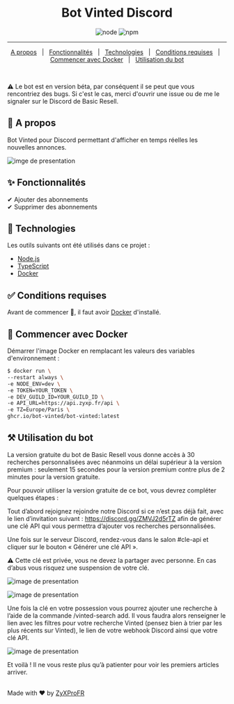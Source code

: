 <h1 align="center">Bot Vinted Discord</h1>

<p align="center">
  <img alt="node" src="https://img.shields.io/node/v/discord.js?style=for-the-badge">
  <img alt="npm" src="https://img.shields.io/npm/v/discord.js?label=Discord.js&style=for-the-badge">
</p>

<hr>

<p align="center">
  <a href="#dart-a-propos">A propos</a> &#xa0; | &#xa0; 
  <a href="#sparkles-fonctionnalités">Fonctionnalités</a> &#xa0; | &#xa0;
  <a href="#rocket-technologies">Technologies</a> &#xa0; | &#xa0;
  <a href="#white_check_mark-conditions-requises">Conditions requises</a> &#xa0; | &#xa0;
  <a href="#checkered_flag-commencer-avec-docker">Commencer avec Docker</a> &#xa0; | &#xa0;
  <a href="#hammer_and_pick-utilisation-du-bot">Utilisation du bot</a>
</p>

<br>

:warning: Le bot est en version béta, par conséquent il se peut que vous rencontriez des bugs. Si c'est le cas, merci d'ouvrir une issue ou de me le signaler sur le Discord de Basic Resell.

## :dart: A propos

Bot Vinted pour Discord permettant d'afficher en temps réelles les nouvelles annonces.

![imge de presentation](https://media.discordapp.net/attachments/991646012873646100/1005039093052350464/basicresell-bot-vinted-opensource.png?width=1193&height=671)

## :sparkles: Fonctionnalités

✔ Ajouter des abonnements\
✔ Supprimer des abonnements

## :rocket: Technologies

Les outils suivants ont été utilisés dans ce projet :

- [Node.js](https://nodejs.org/en/)
- [TypeScript](https://www.typescriptlang.org/)
- [Docker](https://www.docker.com)

## :white_check_mark: Conditions requises

Avant de commencer 🏁, il faut avoir [Docker](https://www.docker.com) d'installé.

## :checkered_flag: Commencer avec Docker

Démarrer l'image Docker en remplacant les valeurs des variables d'environnement :

```bash
$ docker run \
--restart always \
-e NODE_ENV=dev \
-e TOKEN=YOUR_TOKEN \
-e DEV_GUILD_ID=YOUR_GUILD_ID \
-e API_URL=https://api.zyxp.fr/api \
-e TZ=Europe/Paris \
ghcr.io/bot-vinted/bot-vinted:latest
```

## :hammer_and_pick: Utilisation du bot

La version gratuite du bot de Basic Resell vous donne accès à 30 recherches personnalisées
avec néanmoins un délai supérieur à la version premium : seulement 15 secondes pour la
version premium contre plus de 2 minutes pour la version gratuite.

Pour pouvoir utiliser la version gratuite de ce bot, vous devrez compléter quelques étapes :

Tout d’abord rejoignez rejoindre notre Discord si ce n’est pas déjà fait, avec le lien d’invitation
suivant : https://discord.gg/ZMVJ2d5rTZ afin de générer une clé API qui vous permettra
d’ajouter vos recherches personnalisées.

Une fois sur le serveur Discord, rendez-vous dans le salon #cle-api et cliquer sur le bouton
« Générer une clé API ».

:warning: Cette clé est privée, vous ne devez la partager avec personne. En cas d’abus vous risquez
une suspension de votre clé.

![image de presentation](https://media.discordapp.net/attachments/993523996882636931/1005125194916053042/unknown.png)

![image de presentation](https://media.discordapp.net/attachments/993523996882636931/1005125436407283862/unknown.png)

Une fois la clé en votre possession vous pourrez ajouter une recherche à l’aide de la
commande /vinted-search add.
Il vous faudra alors renseigner le lien avec les filtres pour votre recherche Vinted (pensez bien
à trier par les plus récents sur Vinted), le lien de votre webhook Discord ainsi que votre clé
API.

![image de presentation](https://cdn.discordapp.com/attachments/993523996882636931/1005125666703937677/unknown.png)

Et voilà ! Il ne vous reste plus qu’à patienter pour voir les premiers articles arriver.

\
Made with ❤️ by <a href="https://github.com/ZyXProFR" target="_blank">ZyXProFR</a>
